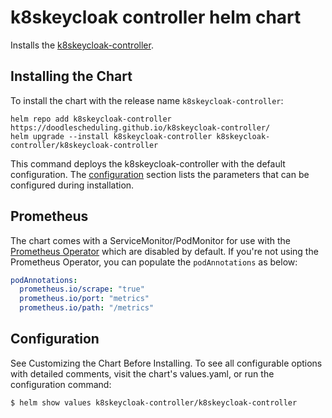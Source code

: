 # k8skeycloak controller helm chart

Installs the [k8skeycloak-controller](https://github.com/DoodleScheduling/k8skeycloak-controller).

## Installing the Chart

To install the chart with the release name `k8skeycloak-controller`:

```console
helm repo add k8skeycloak-controller https://doodlescheduling.github.io/k8skeycloak-controller/
helm upgrade --install k8skeycloak-controller k8skeycloak-controller/k8skeycloak-controller
```

This command deploys the k8skeycloak-controller with the default configuration. The [configuration](#configuration) section lists the parameters that can be configured during installation.

## Prometheus

The chart comes with a ServiceMonitor/PodMonitor for use with the [Prometheus Operator](https://github.com/coreos/prometheus-operator) which are disabled by default.
If you're not using the Prometheus Operator, you can populate the `podAnnotations` as below:

```yaml
podAnnotations:
  prometheus.io/scrape: "true"
  prometheus.io/port: "metrics"
  prometheus.io/path: "/metrics"
```

## Configuration

See Customizing the Chart Before Installing. To see all configurable options with detailed comments, visit the chart's values.yaml, or run the configuration command:

```sh
$ helm show values k8skeycloak-controller/k8skeycloak-controller
```
